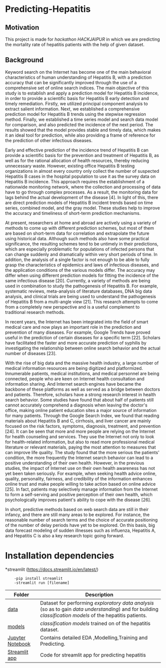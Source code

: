 # Predicting-Hepatitis

## Motivation

 This project is made  for *hackathon HACKJAIPUR* in which we are predicting the mortality rate of hepatitis patients with the help of given dataset.
 
 ## Background

 Keyword search on the Internet has become one of the main behavioral characteristics of human understanding of Hepatitis B, with a prediction accuracy that can be significantly improved through the use of a comprehensive set of online search indices. The main objective of this study is to establish and apply a prediction model for Hepatitis B incidence, in order to provide a scientific basis for Hepatitis B early detection and timely remediation. Firstly, we utilized principal component analysis to extract salient information. Next, we established a comprehensive prediction model for Hepatitis B trends using the stepwise regression method. Finally, we established a time series model and search data model for comparison, and also predicted the incidence of the next period. The results showed that the model provides stable and timely data, which makes it an ideal tool for prediction, while also providing a frame of reference for the prediction of other infectious diseases.

 Early and effective prediction of the incidence trend of Hepatitis B can provide a scientific basis for the prevention and treatment of Hepatitis B, as well as for the rational allocation of health resources, thereby reducing unnecessary waste. However, existing office Hepatitis B testing organizations in almost every country only collect the number of suspected Hepatitis B cases in the hospital population to use it as the survey data on Hepatitis B incidence. This approach requires the establishment of a nationwide monitoring network, where the collection and processing of data have to go through complex processes. As a result, the monitoring data for lags behind the actual development of the disease [4]. In light of this, there are direct prediction models of Hepatitis B incident trends based on time series, combined model, and the gray model. These studies help to improve the accuracy and timeliness of short-term prediction mechanisms.

 At present, researchers at home and abroad are actively using a variety of methods to come up with different prediction schemes, but most of them are based on short-term data for correlation and extrapolate the future using historical data. Although such methods also have some practical significance, the resulting schemes tend to be untimely in their predictions, which are especially problematic for populations of infected persons that can change suddenly and dramatically within very short periods of time. In addition, the analysis of a single factor is not enough to be able to fully grasp the characteristics of epidemics and laws of infectious diseases, and the application conditions of the various models differ. The accuracy may differ when using different prediction models for fitting the incidence of the same infectious disease [20]. Currently, a variety of methods are being used in combination to study the pathogenesis of Hepatitis B. For example, systematic reviews, meta-analysis of literature databases, DNA big data analysis, and clinical trials are being used to understand the pathogenesis of Hepatitis B from a multi-angle view [21]. This research attempts to come from a completely new perspective and is a useful complement to traditional research methods.

In recent years, the Internet has been integrated into the field of smart medical care and now plays an important role in the prediction and prevention of many diseases. For example, Google Trends have proved useful in the prediction of certain diseases for a specific term [22]. Scholars have facilitated the faster and more accurate prediction of syphilis by investigating the relationship between online search behavior and the actual number of diseases [23].

With the rise of big data and the massive health industry, a large number of medical information resources are being digitized and platformized. Innumerable patients, medical institutions, and medical personnel are being connected, people who are keen on Internet health consultation and information sharing. And Internet search engines have became the backbone of these platforms as well as served as a bridge between doctors and patients. Therefore, scholars have a strong research interest in health search behavior. Some studies have found that about half of patients still cannot accurately comprehend a diagnosis when leaving the doctor's office, making online patient education sites a major source of information for many patients. Through the Google Search Index, we found that reading materials about Hepatitis B and C, cirrhosis, and liver cancer are mainly focused on the risk factors, symptoms, diagnosis, treatment, and prevention [24]. It can be seen that more and more people are relying on the Internet for health counseling and services. They use the Internet not only to look for health-related information, but also to read more professional medical literature or relevant materials, paying the most attention to measures that can improve life quality. The study found that the more serious the patients' condition, the more frequently the Internet search behavior can lead to a positive understanding of their own health. However, in the previous studies, the impact of Internet use on their own health awareness has not yet been taken seriously. For example, when seeking health advice online, quality, personality, fairness, and credibility of the information enhances online trust and make people willing to take action based on online advice [25]. In fact, patients may selectively manage information from the Internet to form a self-serving and positive perception of their own health, which psychologically improves patient's ability to cope with the disease [26].

 In short, predictive methods based on web search data are still in their infancy, and there are still many areas to be explored. For instance, the reasonable number of search terms and the choice of accurate positioning of the number of delay periods have yet to be explored. On this basis, big data forecast modeling of sudden illnesses such as influenza, Hepatitis A, and Hepatitis C is also a key research topic going forward.



# Installation dependencies

*streamlit (https://docs.streamlit.io/en/latest/)

        -pip install streamlit
        -streamlit run [filename]
        
Folder | Description
---|---
[data](https://github.com/Nirbhay007/predicting-hepatitis-/tree/master/data) | Dataset for performing *exploratory data analysis* (so as to gain *data understanding*) and for building *classification models* of the hepatitis patients.
[models](https://github.com/Nirbhay007/predicting-hepatitis-/tree/master/models) |  *classification models* trained on of the hepatitis dataset.
[Jupyter Notebook](https://github.com/Nirbhay007/predicting-hepatitis-/blob/master/hepatitis%20prediction.ipynb) | Contains detailed EDA ,Modelling,Training and Predicting.
[Streamlit app](https://github.com/Nirbhay007/predicting-hepatitis-/blob/master/app.py) | Code for streamlit app for predicting hepatitis 

